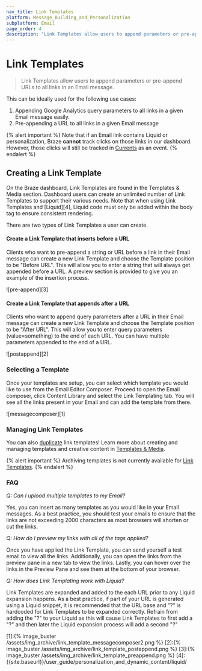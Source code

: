 ```yaml
---
nav_title: Link Templates
platform: Message_Building_and_Personalization
subplatform: Email
page_order: 4
description: "Link Templates allow users to append parameters or pre-append URLs to all links in an Email message."
---
```

# Link Templates

> Link Templates allow users to append parameters or pre-append URLs to all links in an Email message.

This can be ideally used for the following use cases:

1. Appending Google Analytics query parameters to all links in a given Email message easily.
2. Pre-appending a URL to all links in a given Email message

{% alert important %}
Note that if an Email link contains Liquid or personalization, Braze __cannot__ track clicks on those links in our dashboard. However, those clicks will still be tracked in [Currents]({{site.baseurl}}/partners/braze_currents/) as an event.
{% endalert %}

## Creating a Link Template

On the Braze dashboard, Link Templates are found in the Templates & Media section. Dashboard users can create an unlimited number of Link Templates to support their various needs. Note that when using Link Templates and [Liquid][4], Liquid code must only be added within the body tag to ensure consistent rendering. 

There are two types of Link Templates a user can create.

#### Create a Link Template that inserts before a URL

Clients who want to pre-append a string or URL before a link in their Email message can create a new Link Template and choose the Template position to be "Before URL".  This will allow you to enter a string that will always get appended before a URL.  A preview section is provided to give you an example of the insertion process.

![pre-append][3]

#### Create a Link Template that appends after a URL

Clients who want to append query parameters after a URL in their Email message can create a new Link Template and choose the Template position to be "After URL".  This will allow you to enter query parameters (value=something) to the end of each URL.  You can have multiple parameters appended to the end of a URL.

![postappend][2]

### Selecting a Template

Once your templates are setup, you can select which template you would like to use from the Email Editor Composer.
Proceed to open the Email composer, click Content Library and select the Link Templating tab.  You will see all the links present in your Email and can add the template from there.

![messagecomposer][1]

### Managing Link Templates
You can also [duplicate]({{site.baseurl}}/user_guide/engagement_tools/templates_and_media/duplicate/) link templates! Learn more about creating and managing templates and creative content in [Templates & Media]({{site.baseurl}}/user_guide/engagement_tools/templates_and_media/).

{% alert important %}
Archiving templates is not currently available for [Link Templates]({{site.baseurl}}/user_guide/message_building_by_channel/email/link_templates/#link-templates).
{% endalert %}

### FAQ

*Q: Can I upload multiple templates to my Email?*

Yes, you can insert as many templates as you would like in your Email messages.  As a best practice, you should test your emails to ensure that the links are not exceeding 2000 characters as most browsers will shorten or cut the links.

*Q: How do I preview my links with all of the tags applied?*

Once you have applied the Link Template, you can send yourself a test email to view all the links.  Additionally, you can open the links from the preview pane in a new tab to view the links.  Lastly, you can hover over the links in the Preview Pane and see them at the bottom of your browser.

*Q: How does Link Templating work with Liquid?*

Link Templates are expanded and added to the each URL prior to any Liquid expansion happens.  As a best practice, if part of your URL is generated using a Liquid snippet, it is recommended that the URL base and "?" is hardcoded for Link Templates to be expanded correctly.  Refrain from adding the "?" to your Liquid as this will cause Link Templates to first add a "?" and then later the Liquid expansion process will add a second "?" 


[1]:{% image_buster /assets/img_archive/link_template_messagecomposer2.png %}
[2]:{% image_buster /assets/img_archive/link_template_postappend.png %}
[3]:{% image_buster /assets/img_archive/link_template_preappend.png %}
[4]: {{site.baseurl}}/user_guide/personalization_and_dynamic_content/liquid/
